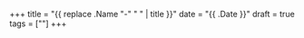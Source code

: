 +++
title = "{{ replace .Name "-" " " | title }}"
date = "{{ .Date }}"
draft = true
tags = [""]
+++

